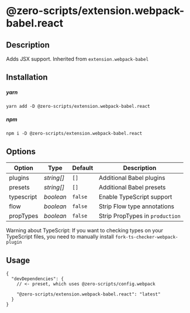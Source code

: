 # @zero-scripts/extension.webpack-babel.react

## Description

Adds JSX support. Inherited from `extension.webpack-babel`

## Installation

##### yarn

```
yarn add -D @zero-scripts/extension.webpack-babel.react
```

##### npm

```
npm i -D @zero-scripts/extension.webpack-babel.react
```

## Options

| Option     | Type       | Default | Description                     |
| ---------- | ---------- | ------- | ------------------------------- |
| plugins    | _string[]_ | `[]`    | Additional Babel plugins        |
| presets    | _string[]_ | `[]`    | Additional Babel presets        |
| typescript | _boolean_  | `false` | Enable TypeScript support       |
| flow       | _boolean_  | `false` | Strip Flow type annotations     |
| propTypes  | _boolean_  | `false` | Strip PropTypes in `production` |

Warning about TypeScript: If you want to checking types on your TypeScript files,
you need to manually install `fork-ts-checker-webpack-plugin`

## Usage

```
{
  "devDependencies": {
    // <- preset, which uses @zero-scripts/config.webpack

    "@zero-scripts/extension.webpack-babel.react": "latest"
  }
}
```
